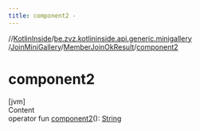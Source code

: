 ```yaml
---
title: component2 -
---
```

//[KotlinInside](../../../index.md)/[be.zvz.kotlininside.api.generic.minigallery](../../index.md)
/[JoinMiniGallery](../index.md)/[MemberJoinOkResult](index.md)/[component2](component2.md)

# component2

[jvm]  
Content  
operator
fun [component2](component2.md)(): [String](https://kotlinlang.org/api/latest/jvm/stdlib/kotlin/-string/index.html)  



